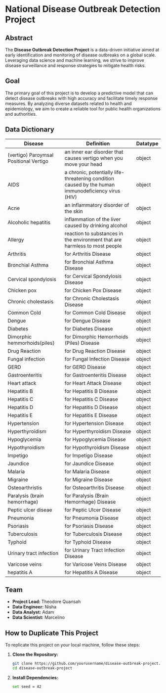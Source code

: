 # National Disease Outbreak Detection Project

## Abstract

The **Disease Outbreak Detection Project** is a data-driven initiative aimed at early identification and monitoring of disease outbreaks on a global scale. Leveraging data science and machine learning, we strive to improve disease surveillance and response strategies to mitigate health risks.

## Goal

The primary goal of this project is to develop a predictive model that can detect disease outbreaks with high accuracy and facilitate timely response measures. By analyzing diverse datasets related to health and epidemiology, we aim to create a reliable tool for public health organizations and authorities.

## Data Dictionary

| Disease                               | Definition                                           | Datatype |
|---------------------------------------|-----------------------------------------------------|----------|
| (vertigo) Paroymsal Positional Vertigo | an inner ear disorder that causes vertigo when you move your head                                 | object   |
| AIDS                                  | a chronic, potentially life-threatening condition caused by the human immunodeficiency virus (HIV)                                    | object   |
| Acne                                  | an inflammatory disorder of the skin                                    | object   |
| Alcoholic hepatitis                   | inflammation of the liver caused by drinking alcohol                     | object   |
| Allergy                               |  reaction to substances in the environment that are harmless to most people                                 | object   |
| Arthritis                             | for Arthritis Disease                                | object   |
| Bronchial Asthma                      | for Bronchial Asthma Disease                         | object   |
| Cervical spondylosis                  | for Cervical Spondylosis Disease                     | object   |
| Chicken pox                           | for Chicken Pox Disease                             | object   |
| Chronic cholestasis                   | for Chronic Cholestasis Disease                     | object   |
| Common Cold                           | for Common Cold Disease                             | object   |
| Dengue                                | for Dengue Disease                                  | object   |
| Diabetes                              | for Diabetes Disease                                | object   |
| Dimorphic hemmorhoids(piles)          | for Dimorphic Hemorrhoids (Piles) Disease           | object   |
| Drug Reaction                         | for Drug Reaction Disease                            | object   |
| Fungal infection                      | for Fungal Infection Disease                         | object   |
| GERD                                  | for GERD Disease                                     | object   |
| Gastroenteritis                       | for Gastroenteritis Disease                          | object   |
| Heart attack                          | for Heart Attack Disease                             | object   |
| Hepatitis B                           | for Hepatitis B Disease                             | object   |
| Hepatitis C                           | for Hepatitis C Disease                             | object   |
| Hepatitis D                           | for Hepatitis D Disease                             | object   |
| Hepatitis E                           | for Hepatitis E Disease                             | object   |
| Hypertension                          | for Hypertension Disease                            | object   |
| Hyperthyroidism                       | for Hyperthyroidism Disease                         | object   |
| Hypoglycemia                          | for Hypoglycemia Disease                            | object   |
| Hypothyroidism                        | for Hypothyroidism Disease                          | object   |
| Impetigo                             | for Impetigo Disease                               | object   |
| Jaundice                              | for Jaundice Disease                                | object   |
| Malaria                               | for Malaria Disease                                 | object   |
| Migraine                              | for Migraine Disease                                | object   |
| Osteoarthristis                       | for Osteoarthritis Disease                          | object   |
| Paralysis (brain hemorrhage)          | for Paralysis (Brain Hemorrhage) Disease           | object   |
| Peptic ulcer diseae                   | for Peptic Ulcer Disease                            | object   |
| Pneumonia                             | for Pneumonia Disease                               | object   |
| Psoriasis                             | for Psoriasis Disease                               | object   |
| Tuberculosis                          | for Tuberculosis Disease                            | object   |
| Typhoid                               | for Typhoid Disease                                 | object   |
| Urinary tract infection               | for Urinary Tract Infection Disease                  | object   |
| Varicose veins                         | for Varicose Veins Disease                          | object   |
| hepatitis A                           | for Hepatitis A Disease                            | object   |

## Team

- **Project Lead:** Theodore Quansah
- **Data Engineer:** Nisha
- **Data Analyst:** Adam
- **Data Scientist:** Marcelino

## How to Duplicate This Project

To replicate this project on your local machine, follow these steps:

1. **Clone the Repository:**
   ```bash on Windows
   git clone https://github.com/yourusername/disease-outbreak-project.git
   cd disease-outbreak-project
2. **Install Dependencies:**
   ```bash on Windows
   set seed = 42
   
   

